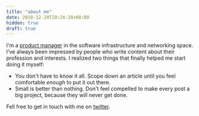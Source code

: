```yaml
---
title: "about me"
date: 2018-12-29T20:24:28+08:00
hidden: true
draft: true
---
```


I'm a [product manager](https://www.linkedin.com/in/markac/) in the software infrastructure and networking space. I've always been impressed by people who write content about their profession and interests. I realized two things that finally helped me start doing it myself:

- You don't have to know it all. Scope down an article until you feel comfortable _enough_ to put it out there. 
- Small is better than nothing. Don't feel compelled to make every post a big project, because they will never get done.

Fell free to get in touch with me on [twitter](https://twitter.com/churchofmark). 

